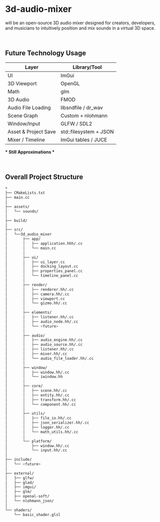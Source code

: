# 3d-audio-mixer
will be an open-source 3D audio mixer designed for creators, developers, and musicians to intuitively position and mix sounds in a virtual 3D space. 

<br/>

## Future Technology Usage

| Layer                | Library/Tool           |
| -------------------- | ---------------------- |
| UI                   | ImGui                  |
| 3D Viewport          | OpenGL                 |
| Math                 | glm                    |
| 3D Audio             | FMOD                   |
| Audio File Loading   | libsndfile / dr\_wav   |
| Scene Graph          | Custom + nlohmann      |
| Window/Input         | GLFW / SDL2            |
| Asset & Project Save | std::filesystem + JSON |
| Mixer / Timeline     | ImGui tables / JUCE    |

__\* Still Approximations \*__

<br/>

## Overall Project Structure

```sh
*
├── CMakeLists.txt
├── main.cc
│
├── assets/
│   └── sounds/
│
├── build/
│
├── src/
│   └──3d_audio_mixer
│       ├── app/
│       │   ├── application.hhh/.cc
│       │   └── main.cc
│       │
│       ├── ui/
│       │   ├── ui_layer.cc
│       │   ├── docking_layout.cc
│       │   ├── properties_panel.cc
│       │   └── timeline_panel.cc
│       │
│       ├── render/
│       │   ├── renderer.hh/.cc
│       │   ├── camera.hh/.cc
│       │   ├── viewport.cc
│       │   └── gizmo.hh/.cc
│       │
│       ├── elements/
│       │   ├── listener.hh/.cc
│       │   ├── audio_node.hh/.cc
│       │   └── <future>
│       │
│       ├── audio/
│       │   ├── audio_engine.hh/.cc
│       │   ├── audio_source.hh/.cc
│       │   ├── listener.hh/.cc
│       │   ├── mixer.hh/.cc
│       │   └── audio_file_loader.hh/.cc
│       │
│       ├── window/
│       │   ├── window.hh/.cc
│       │   └── iwindow.hh
│       │
│       ├── core/
│       │   ├── scene.hh/.cc
│       │   ├── entity.hh/.cc
│       │   ├── transform.hh/.cc
│       │   └── component.hh/.cc
│       │
│       ├── utils/
│       │   ├── file_io.hh/.cc
│       │   ├── json_serializer.hh/.cc
│       │   ├── logger.hh/.cc
│       │   └── math_utils.hh/.cc
│       │
│       └── platform/
│           ├── window.hh/.cc
│           └── input.hh/.cc
│
├── include/
│   └── <future>
│
├── external/
│   ├── glfw/
│   ├── glad/
│   ├── imgui/
│   ├── glm/
│   ├── openal-soft/
│   └── nlohmann_json/
│
└── shaders/
    └── basic_shader.glsl
```